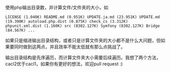 使用php输出目录数，并计算文件/文件夹的大小，如

`
LICENSE (1.040K)
README.md (0.951K)
UPDATE.ja.md (23.951K)
UPDATE.md (19.390K)
autoload.php.dist (0.875K)
check_cs (3.312K)
phpunit.xml.dist (1.160K)
src (8302.127K)
    Symfony (8302.127K)
		Bridge (84.567K)
...
`

如果只是缩进输出目录结构，或者只是计算文件夹的大小都不是什么大问题，但如果要同时做到这两点，并且效率不能太低就有那么点挑战了。

输出目录结构是先序遍历，而计算文件夹大小需要后续遍历。我想了两个方法，cacl2优于cacl1，如果你有更好的想法，欢迎pull request :)
